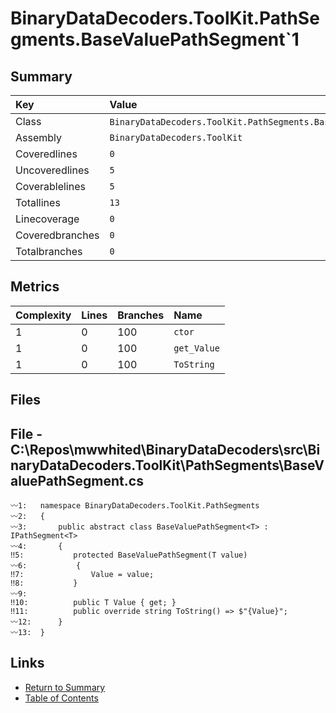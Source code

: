 ﻿# BinaryDataDecoders.ToolKit.PathSegments.BaseValuePathSegment`1

## Summary

| Key             | Value                                                            |
| :-------------- | :--------------------------------------------------------------- |
| Class           | `BinaryDataDecoders.ToolKit.PathSegments.BaseValuePathSegment`1` |
| Assembly        | `BinaryDataDecoders.ToolKit`                                     |
| Coveredlines    | `0`                                                              |
| Uncoveredlines  | `5`                                                              |
| Coverablelines  | `5`                                                              |
| Totallines      | `13`                                                             |
| Linecoverage    | `0`                                                              |
| Coveredbranches | `0`                                                              |
| Totalbranches   | `0`                                                              |

## Metrics

| Complexity | Lines | Branches | Name        |
| :--------- | :---- | :------- | :---------- |
| 1          | 0     | 100      | `ctor`      |
| 1          | 0     | 100      | `get_Value` |
| 1          | 0     | 100      | `ToString`  |

## Files

## File - C:\Repos\mwwhited\BinaryDataDecoders\src\BinaryDataDecoders.ToolKit\PathSegments\BaseValuePathSegment.cs

```CSharp
〰1:   namespace BinaryDataDecoders.ToolKit.PathSegments
〰2:   {
〰3:       public abstract class BaseValuePathSegment<T> : IPathSegment<T>
〰4:       {
‼5:           protected BaseValuePathSegment(T value)
〰6:           {
‼7:               Value = value;
‼8:           }
〰9:   
‼10:          public T Value { get; }
‼11:          public override string ToString() => $"{Value}";
〰12:      }
〰13:  }
```

## Links

* [Return to Summary](Summary.md)
* [Table of Contents](../TOC.md)

